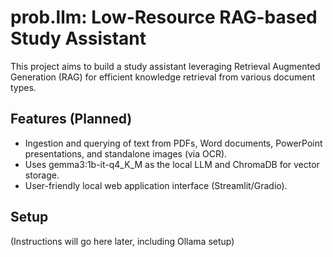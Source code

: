 # prob.llm: Low-Resource RAG-based Study Assistant

This project aims to build a study assistant leveraging Retrieval Augmented Generation (RAG) for efficient knowledge retrieval from various document types.

## Features (Planned)
- Ingestion and querying of text from PDFs, Word documents, PowerPoint presentations, and standalone images (via OCR).
- Uses gemma3:1b-it-q4_K_M as the local LLM and ChromaDB for vector storage.
- User-friendly local web application interface (Streamlit/Gradio).

## Setup
(Instructions will go here later, including Ollama setup)